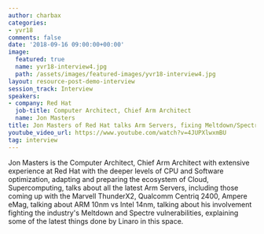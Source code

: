 ```yaml
---
author: charbax
categories:
- yvr18
comments: false
date: '2018-09-16 09:00:00+00:00'
image:
  featured: true
  name: yvr18-interview4.jpg
  path: /assets/images/featured-images/yvr18-interview4.jpg
layout: resource-post-demo-interview
session_track: Interview
speakers:
- company: Red Hat
  job-title: Computer Architect, Chief Arm Architect
  name: Jon Masters
title: Jon Masters of Red Hat talks Arm Servers, fixing Meltdown/Spectre, HPC, A64FX, Ampere
youtube_video_url: https://www.youtube.com/watch?v=4JUPXlwxmBU
tag: interview
---
```

Jon Masters is the Computer Architect, Chief Arm Architect with extensive experience at Red Hat with the deeper levels of CPU and Software optimization, adapting and preparing the ecosystem of Cloud, Supercomputing, talks about all the latest Arm Servers, including those coming up with the Marvell ThunderX2, Qualcomm Centriq 2400, Ampere eMag, talking about ARM 10nm vs Intel 14nm, talking about his involvement fighting the industry's Meltdown and Spectre vulnerabilities, explaining some of the latest things done by Linaro in this space.
